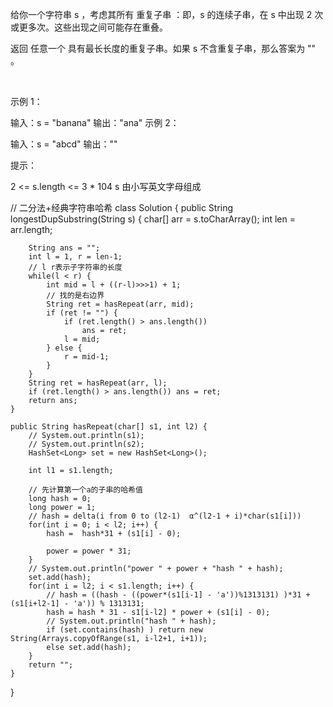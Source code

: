 给你一个字符串 s ，考虑其所有 重复子串 ：即，s 的连续子串，在 s 中出现 2 次或更多次。这些出现之间可能存在重叠。

返回 任意一个 具有最长长度的重复子串。如果 s 不含重复子串，那么答案为 "" 。

 

示例 1：

输入：s = "banana"
输出："ana"
示例 2：

输入：s = "abcd"
输出：""
 

提示：

2 <= s.length <= 3 * 104
s 由小写英文字母组成


// 二分法+经典字符串哈希
class Solution {
    public String longestDupSubstring(String s) {
        char[] arr = s.toCharArray();
        int len = arr.length;

        String ans = "";
        int l = 1, r = len-1;
        // l r表示子字符串的长度
        while(l < r) {
            int mid = l + ((r-l)>>>1) + 1;
            // 找的是右边界
            String ret = hasRepeat(arr, mid);
            if (ret != "") {
                if (ret.length() > ans.length())
                    ans = ret;
                l = mid;
            } else {
                r = mid-1;
            }
        }
        String ret = hasRepeat(arr, l);
        if (ret.length() > ans.length()) ans = ret;
        return ans;
    }

    public String hasRepeat(char[] s1, int l2) {
        // System.out.println(s1);
        // System.out.println(s2);
        HashSet<Long> set = new HashSet<Long>();

        int l1 = s1.length;

        // 先计算第一个a的子串的哈希值
        long hash = 0;
        long power = 1;
        // hash = delta(i from 0 to (l2-1)  α^(l2-1 + i)*char(s1[i]))
        for(int i = 0; i < l2; i++) {
            hash =  hash*31 + (s1[i] - 0);
            
            power = power * 31;
        }
        // System.out.println("power " + power + "hash " + hash);
        set.add(hash);
        for(int i = l2; i < s1.length; i++) {
            // hash = ((hash - ((power*(s1[i-1] - 'a'))%1313131) )*31 + (s1[i+l2-1] - 'a')) % 1313131;
            hash = hash * 31 - s1[i-l2] * power + (s1[i] - 0);
            // System.out.println("hash " + hash);
            if (set.contains(hash) ) return new String(Arrays.copyOfRange(s1, i-l2+1, i+1));
            else set.add(hash);
        }
        return "";
    }
}
